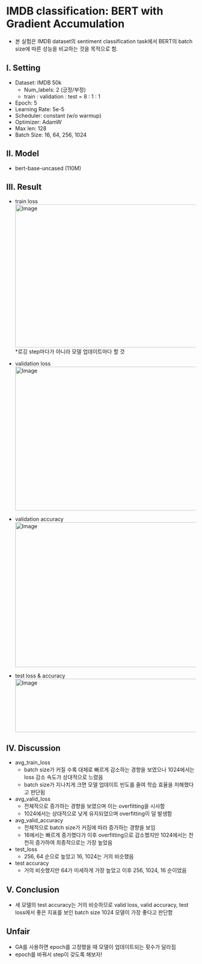 # IMDB classification: BERT with Gradient Accumulation
- 본 실험은 IMDB dataset의 sentiment classification task에서 BERT의 batch size에 따른 성능을 비교하는 것을 목적으로 함. 

## I. Setting
- Dataset: IMDB 50k
  - Num_labels: 2 (긍정/부정)
  - train : validation : test = 8 : 1 : 1
- Epoch: 5
- Learning Rate: 5e-5
- Scheduler: constant (w/o warmup)
- Optimizer: AdamW
- Max len: 128
- Batch Size: 16, 64, 256, 1024

## II. Model
- bert-base-uncased (110M)

## III. Result
- train loss
  <img width="1435" height="381" alt="Image" src="https://github.com/user-attachments/assets/7e4cc586-048a-4c03-bd59-3684a0b0e517" />
  *로깅 step마다가 아니라 모델 업데이트마다 할 것

- validation loss
  <img width="1437" height="383" alt="Image" src="https://github.com/user-attachments/assets/1996e59e-1a5e-4d49-8ad4-22e050107fd1" />
  
- validation accuracy
  <img width="1437" height="386" alt="Image" src="https://github.com/user-attachments/assets/8e82c32d-4058-46a4-b5d2-1745113e31be" />

- test loss & accuracy
  <img width="892" height="142" alt="Image" src="https://github.com/user-attachments/assets/16c5f197-4b33-4497-8d0b-2292526b7a89" />

## IV. Discussion
- avg_train_loss
  - batch size가 커질 수록 대체로 빠르게 감소하는 경향을 보였으나 1024에서는 loss 감소 속도가 상대적으로 느렸음
  - batch size가 지나치게 크면 모델 업데이트 빈도를 줄여 학습 효율을 저해했다고 판단됨
- avg_valid_loss
  - 전체적으로 증가하는 경향을 보였으며 이는 overfitting을 시사함
  - 1024에서는 상대적으로 낮게 유지되었으며 overfitting이 덜 발생함
- avg_valid_accuracy
  - 전체적으로 batch size가 커짐에 따라 증가하는 경향을 보임
  - 16에서는 빠르게 증가했다가 이후 overfitting으로 감소했지만 1024에서는 천천히 증가하여 최종적으로는 가장 높았음
- test_loss
  - 256, 64 순으로 높았고 16, 1024는 거의 비슷했음
- test accuracy
  - 거의 비슷했지만 64가 미세하게 가장 높았고 이후 256, 1024, 16 순이었음 
## V. Conclusion
- 세 모델의 test accuracy는 거의 비슷하므로 valid loss, valid accuracy, test loss에서 좋은 지표를 보인 batch size 1024 모델이 가장 좋다고 판단함

## Unfair
- GA를 사용하면 epoch를 고정했을 때 모델이 업데이트되는 횟수가 달라짐
- epoch를 바꿔서 step이 갖도록 해보자!
